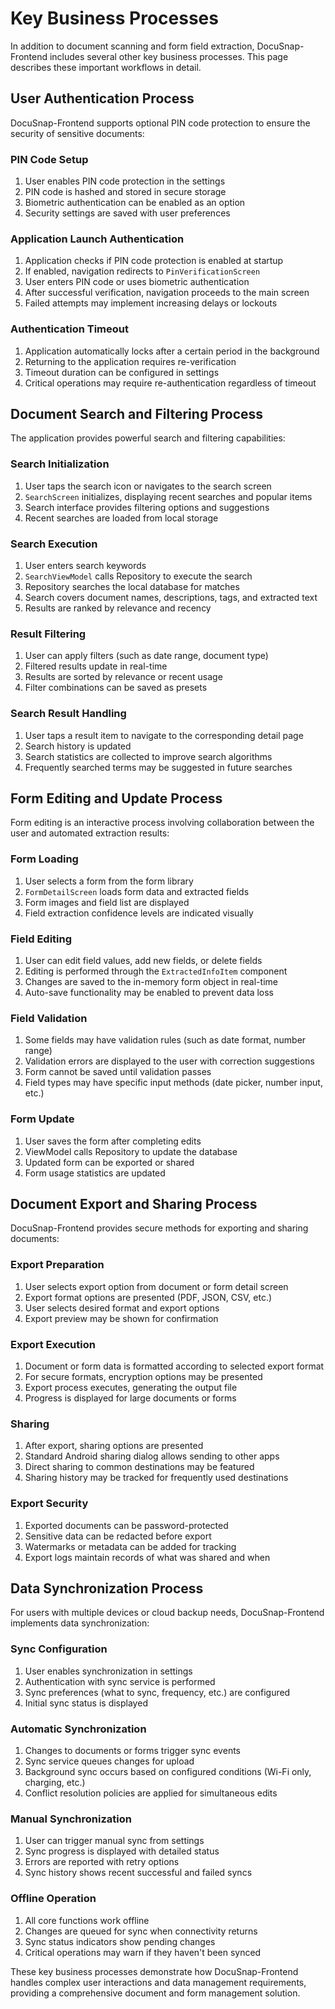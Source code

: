 # Key Business Processes

In addition to document scanning and form field extraction, DocuSnap-Frontend includes several other key business processes. This page describes these important workflows in detail.

## User Authentication Process

DocuSnap-Frontend supports optional PIN code protection to ensure the security of sensitive documents:

### PIN Code Setup

1. User enables PIN code protection in the settings
2. PIN code is hashed and stored in secure storage
3. Biometric authentication can be enabled as an option
4. Security settings are saved with user preferences

### Application Launch Authentication

1. Application checks if PIN code protection is enabled at startup
2. If enabled, navigation redirects to `PinVerificationScreen`
3. User enters PIN code or uses biometric authentication
4. After successful verification, navigation proceeds to the main screen
5. Failed attempts may implement increasing delays or lockouts

### Authentication Timeout

1. Application automatically locks after a certain period in the background
2. Returning to the application requires re-verification
3. Timeout duration can be configured in settings
4. Critical operations may require re-authentication regardless of timeout

## Document Search and Filtering Process

The application provides powerful search and filtering capabilities:

### Search Initialization

1. User taps the search icon or navigates to the search screen
2. `SearchScreen` initializes, displaying recent searches and popular items
3. Search interface provides filtering options and suggestions
4. Recent searches are loaded from local storage

### Search Execution

1. User enters search keywords
2. `SearchViewModel` calls Repository to execute the search
3. Repository searches the local database for matches
4. Search covers document names, descriptions, tags, and extracted text
5. Results are ranked by relevance and recency

### Result Filtering

1. User can apply filters (such as date range, document type)
2. Filtered results update in real-time
3. Results are sorted by relevance or recent usage
4. Filter combinations can be saved as presets

### Search Result Handling

1. User taps a result item to navigate to the corresponding detail page
2. Search history is updated
3. Search statistics are collected to improve search algorithms
4. Frequently searched terms may be suggested in future searches

## Form Editing and Update Process

Form editing is an interactive process involving collaboration between the user and automated extraction results:

### Form Loading

1. User selects a form from the form library
2. `FormDetailScreen` loads form data and extracted fields
3. Form images and field list are displayed
4. Field extraction confidence levels are indicated visually

### Field Editing

1. User can edit field values, add new fields, or delete fields
2. Editing is performed through the `ExtractedInfoItem` component
3. Changes are saved to the in-memory form object in real-time
4. Auto-save functionality may be enabled to prevent data loss

### Field Validation

1. Some fields may have validation rules (such as date format, number range)
2. Validation errors are displayed to the user with correction suggestions
3. Form cannot be saved until validation passes
4. Field types may have specific input methods (date picker, number input, etc.)

### Form Update

1. User saves the form after completing edits
2. ViewModel calls Repository to update the database
3. Updated form can be exported or shared
4. Form usage statistics are updated

## Document Export and Sharing Process

DocuSnap-Frontend provides secure methods for exporting and sharing documents:

### Export Preparation

1. User selects export option from document or form detail screen
2. Export format options are presented (PDF, JSON, CSV, etc.)
3. User selects desired format and export options
4. Export preview may be shown for confirmation

### Export Execution

1. Document or form data is formatted according to selected export format
2. For secure formats, encryption options may be presented
3. Export process executes, generating the output file
4. Progress is displayed for large documents or forms

### Sharing

1. After export, sharing options are presented
2. Standard Android sharing dialog allows sending to other apps
3. Direct sharing to common destinations may be featured
4. Sharing history may be tracked for frequently used destinations

### Export Security

1. Exported documents can be password-protected
2. Sensitive data can be redacted before export
3. Watermarks or metadata can be added for tracking
4. Export logs maintain records of what was shared and when

## Data Synchronization Process

For users with multiple devices or cloud backup needs, DocuSnap-Frontend implements data synchronization:

### Sync Configuration

1. User enables synchronization in settings
2. Authentication with sync service is performed
3. Sync preferences (what to sync, frequency, etc.) are configured
4. Initial sync status is displayed

### Automatic Synchronization

1. Changes to documents or forms trigger sync events
2. Sync service queues changes for upload
3. Background sync occurs based on configured conditions (Wi-Fi only, charging, etc.)
4. Conflict resolution policies are applied for simultaneous edits

### Manual Synchronization

1. User can trigger manual sync from settings
2. Sync progress is displayed with detailed status
3. Errors are reported with retry options
4. Sync history shows recent successful and failed syncs

### Offline Operation

1. All core functions work offline
2. Changes are queued for sync when connectivity returns
3. Sync status indicators show pending changes
4. Critical operations may warn if they haven't been synced

These key business processes demonstrate how DocuSnap-Frontend handles complex user interactions and data management requirements, providing a comprehensive document and form management solution.